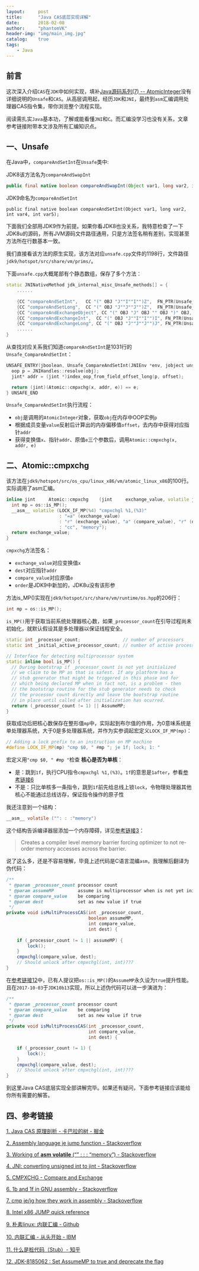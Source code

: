 ```yaml
---
layout:     post
title:      "Java CAS底层实现详解"
date:       2018-02-08
author:     "phantomVK"
header-img: "img/main_img.jpg"
catalog:    true
tags:
    - Java
---
```


## 前言

这次深入介绍`CAS`在`JDK`中如何实现，填补[Java源码系列(7) -- AtomicInteger](https://phantomvk.github.io/2018/01/17/AtomicInteger/)没有详细说明的`Unsafe`和`CAS`。从高层调用起，经历`JDK`和`JNI`，最终到`asm`汇编调用处理器CAS指令集，带你浏览整个流程实现。

阅读需扎实`Java`基本功，了解或能看懂`JNI`和`C`。而汇编没学习也没有关系，文章参考链接附带本文涉及所有汇编知识点。

## 一、Unsafe


在Java中，`compareAndSetInt`在`Unsafe`类中:

JDK8该方法名为`compareAndSwapInt`

```java
public final native boolean compareAndSwapInt(Object var1, long var2, int var4, int var5);
```

JDK9命名为`compareAndSetInt`

```
public final native boolean compareAndSetInt(Object var1, long var2, int var4, int var5);
```

下面我们全部用JDK9作为前提。如果你看JDK8也没关系，我特意检查了一下JDK8u的源码，所有JVM源码文件路径通用，只是方法签名稍有差别，实现甚至方法所在行数基本一致。


我们直接看该方法的原生实现，该方法对应`unsafe.cpp`文件的1198行，文件路径`jdk9/hotspot/src/share/vm/prims/`。

下面`unsafe.cpp`大概尾部有个静态数组，保存了多个方法：

```cpp
static JNINativeMethod jdk_internal_misc_Unsafe_methods[] = {
    ......
    
    {CC "compareAndSetInt",   CC "(" OBJ "J""I""I"")Z",  FN_PTR(Unsafe_CompareAndSetInt)},
    {CC "compareAndSetLong",  CC "(" OBJ "J""J""J"")Z",  FN_PTR(Unsafe_CompareAndSetLong)},
    {CC "compareAndExchangeObject", CC "(" OBJ "J" OBJ "" OBJ ")" OBJ, FN_PTR(Unsafe_CompareAndExchangeObject)},
    {CC "compareAndExchangeInt",  CC "(" OBJ "J""I""I"")I", FN_PTR(Unsafe_CompareAndExchangeInt)},
    {CC "compareAndExchangeLong", CC "(" OBJ "J""J""J"")J", FN_PTR(Unsafe_CompareAndExchangeLong)},
    ......
}
```

从查找对应关系我们知道`compareAndSetInt`是1031行的`Unsafe_CompareAndSetInt`：

```cpp
UNSAFE_ENTRY(jboolean, Unsafe_CompareAndSetInt(JNIEnv *env, jobject unsafe, jobject obj, jlong offset, jint e, jint x)) {
  oop p = JNIHandles::resolve(obj);
  jint* addr = (jint *)index_oop_from_field_offset_long(p, offset);

  return (jint)(Atomic::cmpxchg(x, addr, e)) == e;
} UNSAFE_END
```

`Unsafe_CompareAndSetInt`执行流程：

 - `obj`是调用的`AtomicInteger`对象，获取`obj`在内存中OOP实例`p`
 - 根据成员变量`value`反射后计算出的内存偏移值`offset`，去内存中获得对应指针`addr`
 - 获得变换值`x`、指针`addr`、原值`e`三个参数后，调用`Atomic::cmpxchg(x, addr, e)`

## 二、Atomic::cmpxchg

该方法在`jdk9/hotspot/src/os_cpu/linux_x86/vm/atomic_linux_x86`的100行。实际调用了asm汇编。

```cpp
inline jint     Atomic::cmpxchg    (jint     exchange_value, volatile jint*     dest, jint     compare_value, cmpxchg_memory_order order) {
  int mp = os::is_MP();
  __asm__ volatile (LOCK_IF_MP(%4) "cmpxchgl %1,(%3)"
                    : "=a" (exchange_value)
                    : "r" (exchange_value), "a" (compare_value), "r" (dest), "r" (mp)
                    : "cc", "memory");
  return exchange_value;
}
```

`cmpxchg`方法签名：

 - `exchange_value`对应变换值`x`
 - `dest`对应指针`addr`
 - `compare_value`对应原值`e`
 - `order`是JDK9中新加的，JDK8u没有该形参

方法is_MP()实现在`jdk9/hotspot/src/share/vm/runtime/os.hpp`的206行：

```c
int mp = os::is_MP();
```

`is_MP()`用于获取当前系统处理器核心数，如果`_processor_count`在引导过程尚未初始化，就默认假设其是多处理器以保证线程安全。

```cpp
static int _processor_count;                // number of processors
static int _initial_active_processor_count; // number of active processors during initialization.

// Interface for detecting multiprocessor system
static inline bool is_MP() {
  // During bootstrap if _processor_count is not yet initialized
  // we claim to be MP as that is safest. If any platform has a
  // stub generator that might be triggered in this phase and for
  // which being declared MP when in fact not, is a problem - then
  // the bootstrap routine for the stub generator needs to check
  // the processor count directly and leave the bootstrap routine
  // in place until called after initialization has ocurred.
  return (_processor_count != 1) || AssumeMP;
}
```

获取成功后把核心数保存在整形值`mp`中，实际起到布尔值的作用，为0意味系统是单处理器系统，大于0是多处理器系统，并作为实参调起宏定义`LOCK_IF_MP(mp)`：

```cpp
// Adding a lock prefix to an instruction on MP machine
#define LOCK_IF_MP(mp) "cmp $0, " #mp "; je 1f; lock; 1: "
```

宏定义用`"cmp $0, " #mp "`检查 __核心是否为单核__：

 - 是：跳到`1f`，执行CPU指令`cmpxchgl %1,(%3)`。`1f`的意思是`1after`，参看[参考链接6](https://stackoverflow.com/questions/27353096/1b-and-1f-in-gnu-assembly)
 - 不是：只比单核多一条指令，跳到`1f`前先给总线上锁`lock`，令物理处理器其他核心不能通过总线访存，保证指令操作的原子性

我还注意到一个结构：

```c
__asm__ volatile ("": : :"memory")
```

这个结构告诉编译器层添加一个内存障碍，详见[参考链接3](https://stackoverflow.com/questions/14950614/working-of-asm-volatile-memory)：

> Creates a compiler level memory barrier forcing optimizer to not re-order memory accesses across the barrier.

说了这么多，还是不容易理解，毕竟上述代码是C语言混编`asm`，我理解后翻译为伪代码：

```java
/**
 * @param _processor_count processor count
 * @param assumeMP         assume is multiprocessor when is not yet initialized
 * @param compare_value    be comparing
 * @param dest             set as new value if true
 */
private void isMultiProcessCAS(int _processor_count,
                               boolean assumeMP,
                               int compare_value,
                               int dest) {
                          
    if (_processor_count != 1 || assumeMP) {
        lock();
    }
    cmpxchgl(compare_value, dest);
    // Should unlock after cmpxchgl(int, int)???
}
```

在[参考链接12](https://bugs.java.com/view_bug.do?bug_id=8185062)中，已有人提议把`os::is_MP()`的`AssumeMP`永久设为`true`提升性能。且在`2017-10-03`于`JDK10b13`实现，所以上述伪代码可以进一步演进为：

```java
/**
 * @param _processor_count processor count
 * @param compare_value    be comparing
 * @param dest             set as new value if true
 */
private void isMultiProcessCAS(int _processor_count,
                               int compare_value,
                               int dest) {

    if (_processor_count != 1) {
        lock();
    }
    cmpxchgl(compare_value, dest);
    // Should unlock after cmpxchgl(int, int)???
}
```

到这里Java CAS底层实现全部讲解完毕。如果还有疑问，下面参考链接应该能给你所有需要的解答。

## 四、参考链接

[1. Java CAS 原理剖析 - 卡巴拉的树 - 掘金](https://juejin.im/post/5a73cbbff265da4e807783f5)

[2. Assembly language je jump function - Stackoverflow](https://stackoverflow.com/questions/1582960/assembly-language-je-jump-function)

[3. Working of __asm__ __volatile__ (“” : : : “memory”) - Stackoverflow](https://stackoverflow.com/questions/14950614/working-of-asm-volatile-memory)

[4. JNI: converting unsigned int to jint - Stackoverflow](https://stackoverflow.com/questions/8012450/jni-converting-unsigned-int-to-jint)

[5. CMPXCHG - Compare and Exchange](http://faydoc.tripod.com/cpu/cmpxchg.htm)

[6. 1b and 1f in GNU assembly - Stackoverflow](https://stackoverflow.com/questions/27353096/1b-and-1f-in-gnu-assembly)

[7. cmp je/jg how they work in assembly - Stackoverflow](https://stackoverflow.com/questions/12665289/cmp-je-jg-how-they-work-in-assembly)

[8. Intel x86 JUMP quick reference](http://www.unixwiz.net/techtips/x86-jumps.html)

[9. 朴素linux: 内联汇编  - Github](https://github.com/1184893257/simplelinux/blob/master/inlineasm.md)

[10. 内联汇编 - 从头开始 - IBM](https://www.ibm.com/developerworks/cn/aix/library/au-inline_assembly/index.html)

[11. 什么是桩代码（Stub）- 知乎](https://www.zhihu.com/question/24844900)

[12. JDK-8185062 : Set AssumeMP to true and deprecate the flag](https://bugs.java.com/view_bug.do?bug_id=8185062)


